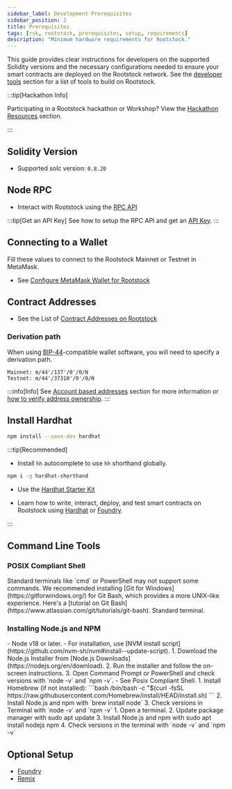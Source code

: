 ```yaml
---
sidebar_label: Development Prerequisites
sidebar_position: 2
title: Prerequisites
tags: [rsk, rootstock, prerequisites, setup, requirements]
description: "Minimum hardware requirements for Rootstock."
---
```


This guide provides clear instructions for developers on the supported Solidity versions and the necessary configurations needed to ensure your smart contracts are deployed on the Rootstock network. See the [developer tools](/dev-tools/) section for a list of tools to build on Rootstock.

:::tip[Hackathon Info]

Participating in a Rootstock hackathon or Workshop? View the [Hackathon Resources](/resources/hackathon/) section.

:::

## Solidity Version
- Supported solc version: `0.8.20`

## Node RPC
- Interact with Rootstock using the [RPC API](https://rpc.rootstock.io/)

:::tip[Get an API Key]
See how to setup the RPC API and get an [API Key](/developers/rpc-api/setup).
:::

## Connecting to a Wallet

Fill these values to connect to the Rootstock Mainnet or Testnet in MetaMask.                           

- See [Configure MetaMask Wallet for Rootstock](/dev-tools/wallets/metamask/)

## Contract Addresses

* See the List of [Contract Addresses on Rootstock](/developers/smart-contracts/contract-addresses)

### Derivation path

When using [BIP-44](https://github.com/bitcoin/bips/blob/master/bip-0044.mediawiki "Multi-Account Hierarchy for Deterministic Wallets")-compatible
wallet software, you will need to specify a derivation path.

```text
Mainnet: m/44'/137'/0'/0/N
Testnet: m/44'/37310'/0'/0/N
```

:::info[Info]
See [Account based addresses](/concepts/account-based-addresses/) section for more information or [how to verify address ownership](/developers/smart-contracts/verify-address-ownership/).
:::

## Install Hardhat

```bash
npm install --save-dev hardhat
```

:::tip[Recommended]

- Install `hh` autocomplete to use `hh` shorthand globally.
```bash
npm i -g hardhat-shorthand
```

- Use the [Hardhat Starter Kit](/developers/quickstart/hardhat)

- Learn how to write, interact, deploy, and test smart contracts on Rootstock using [Hardhat](/developers/smart-contracts/hardhat) or [Foundry](/developers/smart-contracts/foundry/).

:::

## Command Line Tools

### POSIX Compliant Shell

<Tabs>
  <TabItem value="windows" label="Windows">
    Standard terminals like `cmd` or PowerShell may not support some commands. We recommended installing [Git for Windows](https://gitforwindows.org/) for Git Bash, which provides a more UNIX-like experience. Here's a [tutorial on Git Bash](https://www.atlassian.com/git/tutorials/git-bash).
  </TabItem>
  <TabItem value="macos" label="MacOS/Linux">
    Standard terminal.
  </TabItem>
</Tabs>

### Installing Node.js and NPM

<Tabs>
  <TabItem value="nvm" label="NVM" default>
    - Node v18 or later. 
        - For installation, use [NVM install script](https://github.com/nvm-sh/nvm#install--update-script).
  </TabItem>
  <TabItem value="windows" label="Windows">
    1. Download the Node.js Installer from [Node.js Downloads](https://nodejs.org/en/download).
    2. Run the installer and follow the on-screen instructions.
    3. Open Command Prompt or PowerShell and check versions with `node -v` and `npm -v`. 
        - See Posix Compliant Shell.
  </TabItem>
  <TabItem value="macos" label="MacOS">
    1. Install Homebrew (if not installed):
        ```bash
        /bin/bash -c "$(curl -fsSL https://raw.githubusercontent.com/Homebrew/install/HEAD/install.sh)
        ``` 
    2. Install Node.js and npm with `brew install node` 
    3. Check versions in Terminal with `node -v` and `npm -v`
  </TabItem>
  <TabItem value="linux" label="Linux">
      1. Open a terminal.
      2. Update package manager with sudo apt update
      3. Install Node.js and npm with sudo apt install nodejs npm
      4. Check versions in the terminal with `node -v` and `npm -v`
  </TabItem>
</Tabs>

## Optional Setup

- [Foundry](/developers/smart-contracts/foundry)
- [Remix](https://remix.ethereum.org/)